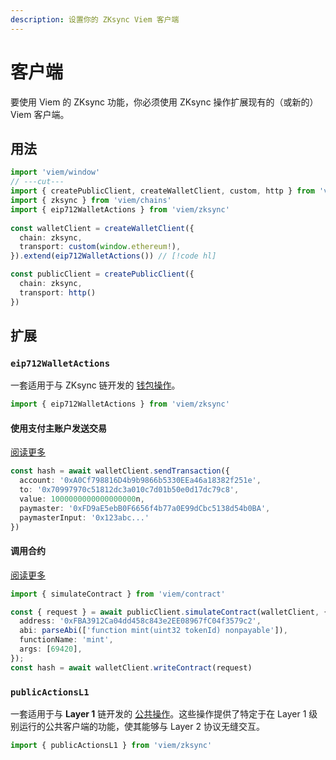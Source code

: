 ```yaml
---
description: 设置你的 ZKsync Viem 客户端
---
```


# 客户端

要使用 Viem 的 ZKsync 功能，你必须使用 ZKsync 操作扩展现有的（或新的）Viem 客户端。

## 用法

```ts twoslash
import 'viem/window'
// ---cut---
import { createPublicClient, createWalletClient, custom, http } from 'viem'
import { zksync } from 'viem/chains'
import { eip712WalletActions } from 'viem/zksync'
 
const walletClient = createWalletClient({
  chain: zksync,
  transport: custom(window.ethereum!),
}).extend(eip712WalletActions()) // [!code hl]

const publicClient = createPublicClient({
  chain: zksync,
  transport: http()
})
```

## 扩展

### `eip712WalletActions`

一套适用于与 ZKsync 链开发的 [钱包操作](/zksync/actions/sendTransaction)。

```ts twoslash
import { eip712WalletActions } from 'viem/zksync'
```

#### 使用支付主账户发送交易

[阅读更多](./actions/sendTransaction.md)

```ts
const hash = await walletClient.sendTransaction({
  account: '0xA0Cf798816D4b9b9866b5330EEa46a18382f251e',
  to: '0x70997970c51812dc3a010c7d01b50e0d17dc79c8',
  value: 1000000000000000000n,
  paymaster: '0xFD9aE5ebB0F6656f4b77a0E99dCbc5138d54b0BA',
  paymasterInput: '0x123abc...'
})
```

#### 调用合约

[阅读更多](../docs/contract/writeContract.md)

```ts
import { simulateContract } from 'viem/contract'

const { request } = await publicClient.simulateContract(walletClient, {
  address: '0xFBA3912Ca04dd458c843e2EE08967fC04f3579c2',
  abi: parseAbi(['function mint(uint32 tokenId) nonpayable']),
  functionName: 'mint',
  args: [69420],
});
const hash = await walletClient.writeContract(request)
```

### `publicActionsL1`

一套适用于与 **Layer 1** 链开发的 [公共操作](/zksync/actions/getL1Allowance)。这些操作提供了特定于在 Layer 1 级别运行的公共客户端的功能，使其能够与 Layer 2 协议无缝交互。

```ts
import { publicActionsL1 } from 'viem/zksync'
```